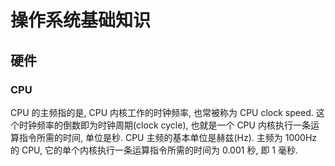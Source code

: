 # 操作系统基础知识
## 硬件
### CPU
CPU 的主频指的是, CPU 内核工作的时钟频率, 也常被称为 CPU clock speed. 这个时钟频率的倒数即为时钟周期(clock cycle), 也就是一个 CPU 内核执行一条运算指令所需的时间, 单位是秒.
CPU 主频的基本单位是赫兹(Hz). 主频为 1000Hz 的 CPU, 它的单个内核执行一条运算指令所需的时间为 0.001 秒, 即 1 毫秒.

